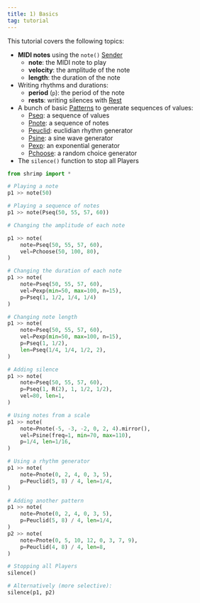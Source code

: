 ```yaml
---
title: 1) Basics
tag: tutorial
---
```


This tutorial covers the following topics:
- **MIDI notes** using the `note()` [Sender](/reference/senders)
    - **note**: the MIDI note to play
    - **velocity**: the amplitude of the note
    - **length**: the duration of the note
- Writing rhythms and durations:
    - **period** (`p`): the period of the note
    - **rests**: writing silences with [Rest](/reference/patterns/Rest)
- A bunch of basic [Patterns](/reference/patterns) to generate sequences of values:
    - [Pseq](/reference/patterns/Pseq): a sequence of values
    - [Pnote](/reference/patterns/Pnote): a sequence of notes
    - [Peuclid](/reference/patterns/Peuclid): euclidian rhythm generator
    - [Psine](/reference/patterns/Psine): a sine wave generator
    - [Pexp](/reference/patterns/Pexp): an exponential generator
    - [Pchoose](/reference/patterns/Pchoose): a random choice generator
- The `silence()` function to stop all Players
```python
from shrimp import *

# Playing a note
p1 >> note(50)

# Playing a sequence of notes
p1 >> note(Pseq(50, 55, 57, 60))

# Changing the amplitude of each note

p1 >> note(
    note=Pseq(50, 55, 57, 60),
    vel=Pchoose(50, 100, 80),
)

# Changing the duration of each note
p1 >> note(
    note=Pseq(50, 55, 57, 60),
    vel=Pexp(min=50, max=100, n=15),
    p=Pseq(1, 1/2, 1/4, 1/4)
)

# Changing note length
p1 >> note(
    note=Pseq(50, 55, 57, 60),
    vel=Pexp(min=50, max=100, n=15),
    p=Pseq(1, 1/2),
    len=Pseq(1/4, 1/4, 1/2, 2),
)

# Adding silence
p1 >> note(
    note=Pseq(50, 55, 57, 60),
    p=Pseq(1, R(2), 1, 1/2, 1/2),
    vel=80, len=1,
)

# Using notes from a scale
p1 >> note(
    note=Pnote(-5, -3, -2, 0, 2, 4).mirror(),
    vel=Psine(freq=1, min=70, max=110),
    p=1/4, len=1/16,
)

# Using a rhythm generator
p1 >> note(
    note=Pnote(0, 2, 4, 0, 3, 5),
    p=Peuclid(5, 8) / 4, len=1/4,
)

# Adding another pattern
p1 >> note(
    note=Pnote(0, 2, 4, 0, 3, 5),
    p=Peuclid(5, 8) / 4, len=1/4,
)
p2 >> note(
    note=Pnote(0, 5, 10, 12, 0, 3, 7, 9),
    p=Peuclid(4, 8) / 4, len=8,
)

# Stopping all Players
silence()

# Alternatively (more selective):
silence(p1, p2)
```